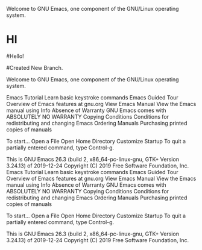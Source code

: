   

Welcome to GNU Emacs, one component of the GNU/Linux operating system.

# HI

#Hello!

#Created New Branch.

Welcome to GNU Emacs, one component of the GNU/Linux operating system.

Emacs Tutorial	Learn basic keystroke commands
Emacs Guided Tour	Overview of Emacs features at gnu.org
View Emacs Manual	View the Emacs manual using Info
Absence of Warranty	GNU Emacs comes with ABSOLUTELY NO WARRANTY
Copying Conditions	Conditions for redistributing and changing Emacs
Ordering Manuals	Purchasing printed copies of manuals

To start...     Open a File     Open Home Directory     Customize Startup
To quit a partially entered command, type Control-g.

This is GNU Emacs 26.3 (build 2, x86_64-pc-linux-gnu, GTK+ Version 3.24.13)
 of 2019-12-24
Copyright (C) 2019 Free Software Foundation, Inc.
Emacs Tutorial	Learn basic keystroke commands
Emacs Guided Tour	Overview of Emacs features at gnu.org
View Emacs Manual	View the Emacs manual using Info
Absence of Warranty	GNU Emacs comes with ABSOLUTELY NO WARRANTY
Copying Conditions	Conditions for redistributing and changing Emacs
Ordering Manuals	Purchasing printed copies of manuals

To start...     Open a File     Open Home Directory     Customize Startup
To quit a partially entered command, type Control-g.

This is GNU Emacs 26.3 (build 2, x86_64-pc-linux-gnu, GTK+ Version 3.24.13)
 of 2019-12-24
Copyright (C) 2019 Free Software Foundation, Inc.
